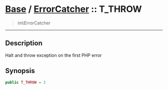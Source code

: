 # [Base](base.md) / [ErrorCatcher](base-ErrorCatcher.md) :: T_THROW
 > im\ErrorCatcher
____

## Description
Halt and throw exception on the first PHP error

## Synopsis
```php
public T_THROW = 3
```
